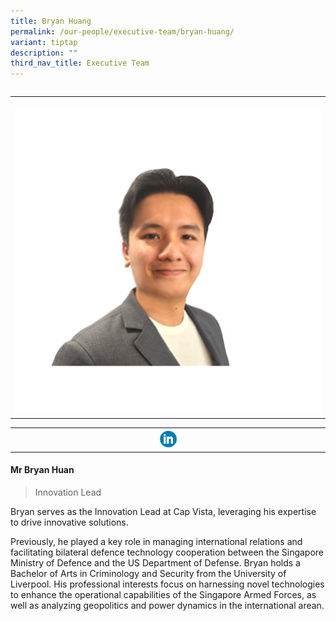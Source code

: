 ```yaml
---
title: Bryan Huang
permalink: /our-people/executive-team/bryan-huang/
variant: tiptap
description: ""
third_nav_title: Executive Team
---
```

<p></p>
<table style="width: 0px">
<colgroup></colgroup>
<tbody>
<tr></tr>
</tbody>
</table>
<table style="minWidth: 25px">
<colgroup>
<col>
</colgroup>
<tbody>
<tr>
<th rowspan="1" colspan="1">
<p></p>
<div class="isomer-image-wrapper">
<img style="width: 100%" height="auto" width="100%" alt="" src="/images/Bryan_s_Profile_picture__1_.png">
</div>
</th>
</tr>
</tbody>
</table>
<table style="minWidth: 25px">
<colgroup>
<col>
</colgroup>
<tbody>
<tr>
<th rowspan="1" colspan="1"><a class="isomer-image-wrapper" href="https://www.linkedin.com/in/bryan-huang-8aaa0976/"><img style="width: 10%;" height="auto" width="100%" alt="" src="/images/Executive Team/linkedin_logo_optimized.png"></a>
</th>
</tr>
</tbody>
</table>
<h4><strong>Mr Bryan Huan</strong></h4>
<blockquote>
<p>Innovation Lead</p>
</blockquote>
<p>Bryan serves as the Innovation Lead at Cap Vista, leveraging his expertise
to drive innovative solutions.&nbsp;</p>
<p>Previously, he played a key role in managing international relations and
facilitating bilateral defence technology cooperation between the Singapore
Ministry of Defence and the US Department of Defense. Bryan holds a Bachelor
of Arts in Criminology and Security from the University of Liverpool. His
professional interests focus on harnessing novel technologies to enhance
the operational capabilities of the Singapore Armed Forces, as well as
analyzing geopolitics and power dynamics in the international arean.</p>